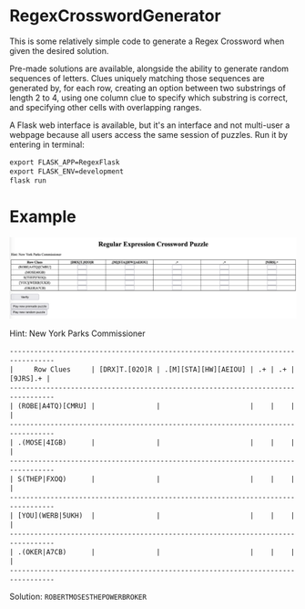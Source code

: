 # RegexCrosswordGenerator

This is some relatively simple code to generate 
a Regex Crossword when given the desired solution.

Pre-made solutions are available, alongside the ability
to generate random sequences of letters. 
Clues uniquely matching those sequences are generated by,
for each row, creating an option between two substrings 
of length 2 to 4, using one column clue to specify 
which substring is correct, and specifying other cells
with overlapping ranges.

A Flask web interface is available, but it's an interface 
and not multi-user a webpage because all users access the 
same session of puzzles. Run it by entering in terminal:

```
export FLASK_APP=RegexFlask
export FLASK_ENV=development
flask run
```


# Example
![flask-demo.png](flask-demo.png)

Hint: New York Parks Commissioner

```
---------------------------------------------------------------------------------
|     Row Clues     | [DRX]T.[02O]R | .[M][STA][HW][AEIOU] | .+ | .+ | [9JRS].+ |
---------------------------------------------------------------------------------
| (ROBE|A4TQ)[CMRU] |               |                      |    |    |          |
---------------------------------------------------------------------------------
| .(MOSE|4IGB)      |               |                      |    |    |          |
---------------------------------------------------------------------------------
| S(THEP|FXOQ)      |               |                      |    |    |          |
---------------------------------------------------------------------------------
| [YOU](WERB|5UKH)  |               |                      |    |    |          |
---------------------------------------------------------------------------------
| .(OKER|A7CB)      |               |                      |    |    |          |
---------------------------------------------------------------------------------
```

Solution: `ROBERTMOSESTHEPOWERBROKER`